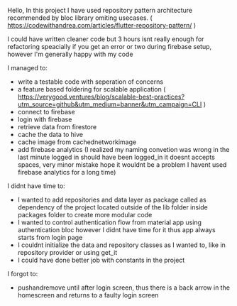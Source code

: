 Hello, 
In this project I have used repository pattern architecture recommended by bloc library omiting usecases. ( https://codewithandrea.com/articles/flutter-repository-pattern/ )

I could have written cleaner code but 3 hours isnt really enough for refactoring speacially if you get an error or two during firebase setup, however I'm generally happy with my code

I managed to:

- write a testable code with seperation of concerns
- a feature based foldering for scalable application ( https://verygood.ventures/blog/scalable-best-practices?utm_source=github&utm_medium=banner&utm_campaign=CLI )
- connect to firebase
- login with firebase
- retrieve data from firestore
- cache the data to hive
- cache image from cachednetworkimage
- add firebase analytics (I realized my naming convetion was wrong in the last minute logged in should have been logged_in it doesnt accepts spaces, very minor mistake hope it wouldnt be a problem I havent used firebase analytics for a long time)

I didnt have time to:
- I wanted to add repositories and data layer as package called as dependency of the project located outside of the lib folder inside packages folder to create more modular code
- I wanted to control authentication flow from material app using authentication bloc however I didnt have time for it thus app always starts from login page
- I couldnt initialize the data and repository classes as I wanted to, like in repository provider or using get_it
- I could have done better job with constants in the project

I forgot to:
- pushandremove until after login screen, thus there is a back arrow in the homescreen and returns to a faulty login screen


